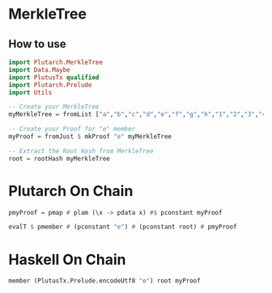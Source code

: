 # MerkleTree 

## How to use
```haskell
import Plutarch.MerkleTree
import Data.Maybe
import PlutusTx qualified
import Plutarch.Prelude
import Utils

-- Create your MerkleTree
myMerkleTree = fromList ["a","b","c","d","e","f","g","h","1","2","3","4"]

-- Create your Proof for "e" member
myProof = fromJust $ mkProof "e" myMerkleTree

-- Extract the Root Hash from MerkleTree
root = rootHash myMerkleTree

```
# Plutarch On Chain
```haskell
pmyProof = pmap # plam (\x -> pdata x) #$ pconstant myProof

evalT $ pmember # (pconstant "e") # (pconstant root) # pmyProof

```

# Haskell On Chain

```haskell
member (PlutusTx.Prelude.encodeUtf8 "e") root myProof

```
